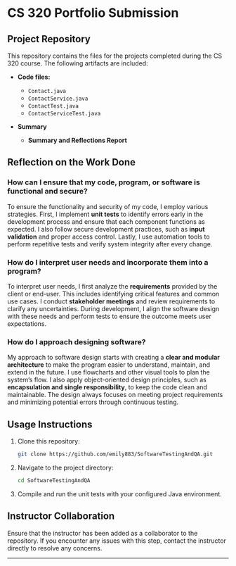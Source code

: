 
# CS 320 Portfolio Submission

## Project Repository

This repository contains the files for the projects completed during the CS 320 course. The following artifacts are included:

- **Code files:**  
  - `Contact.java`  
  - `ContactService.java`  
  - `ContactTest.java`  
  - `ContactServiceTest.java`

- **Summary**  
  - **Summary and Reflections Report**

## Reflection on the Work Done

### How can I ensure that my code, program, or software is functional and secure?
To ensure the functionality and security of my code, I employ various strategies. First, I implement **unit tests** to identify errors early in the development process and ensure that each component functions as expected. I also follow secure development practices, such as **input validation** and proper access control. Lastly, I use automation tools to perform repetitive tests and verify system integrity after every change.

### How do I interpret user needs and incorporate them into a program?
To interpret user needs, I first analyze the **requirements** provided by the client or end-user. This includes identifying critical features and common use cases. I conduct **stakeholder meetings** and review requirements to clarify any uncertainties. During development, I align the software design with these needs and perform tests to ensure the outcome meets user expectations.

### How do I approach designing software?
My approach to software design starts with creating a **clear and modular architecture** to make the program easier to understand, maintain, and extend in the future. I use flowcharts and other visual tools to plan the system’s flow. I also apply object-oriented design principles, such as **encapsulation and single responsibility**, to keep the code clean and maintainable. The design always focuses on meeting project requirements and minimizing potential errors through continuous testing.

## Usage Instructions

1. Clone this repository:  
   ```bash
   git clone https://github.com/emily883/SoftwareTestingAndQA.git
   ```
2. Navigate to the project directory:  
   ```bash
   cd SoftwareTestingAndQA
   ```
3. Compile and run the unit tests with your configured Java environment.

## Instructor Collaboration

Ensure that the instructor has been added as a collaborator to the repository. If you encounter any issues with this step, contact the instructor directly to resolve any concerns.

---
